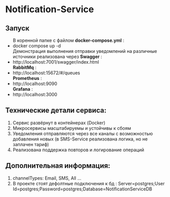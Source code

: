﻿# Notification-Service
<h2>Запуск</h2>
<ul> 
  В коренной папке с файлом <b>docker-compose.yml</b> :
  <li>docker compose up -d</li>
  Демонстрация выполнения отправки уведомлений на различные источники реализована через <b>Swagger</b> :
  <li>http://localhost:7001/swagger/index.html</li>
  <b>RabbitMq</b> :
  <li>http://localhost:15672/#/queues</li>
  <b>Prometheus</b> :
  <li>http://localhost:9090</li>
  <b>Grafana</b> :
  <li>http://localhost:3000</li>
</ul>
<h2>Технические детали сервиса:</h2>
<ol>
  <li>Сервис развёрнут в контейнерах (Docker)</li>
  <li>Микросервисы масштабируемы и устойчивы к сбоям</li>
  <li>Уведомления отправляются через все каналы с возможностью добавления новых (в SMS-Service реализована логика, но не заплачен тариф)</li>
  <li>Реализована поддержка повторов и логирование операций</li>
</ol>
<h2>Дополнительная информация:</h2>
<ol>
  <li>channelTypes: Email, SMS, All ...</li>
  <li>В проекте стоят дефолтные подключения к бд : Server=postgres;User Id=postgres;Password=postgres;Database=NotificationServiceDB</li>
</ol>
